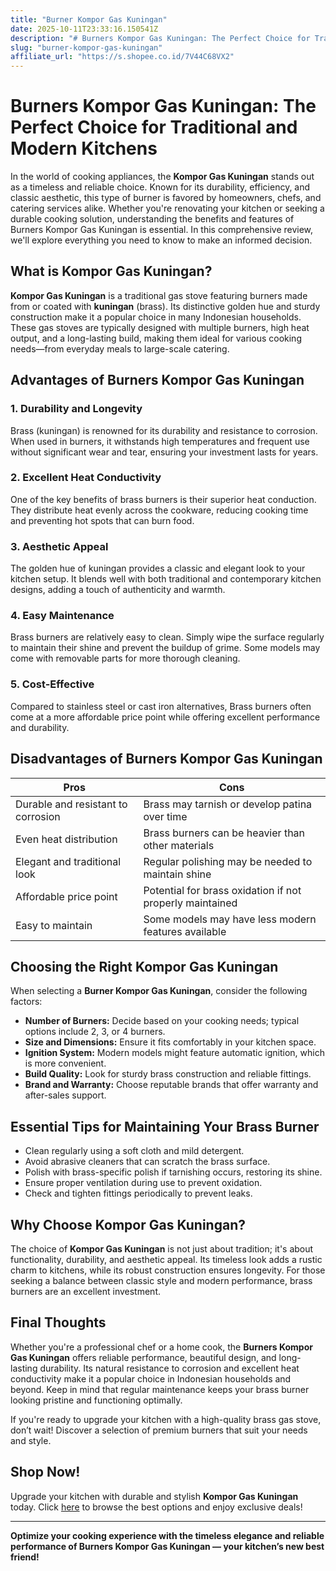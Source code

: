 ```yaml
---
title: "Burner Kompor Gas Kuningan"
date: 2025-10-11T23:33:16.150541Z
description: "# Burners Kompor Gas Kuningan: The Perfect Choice for Traditional and Modern Kitchens..."
slug: "burner-kompor-gas-kuningan"
affiliate_url: "https://s.shopee.co.id/7V44C68VX2"
---
```

# Burners Kompor Gas Kuningan: The Perfect Choice for Traditional and Modern Kitchens

In the world of cooking appliances, the **Kompor Gas Kuningan** stands out as a timeless and reliable choice. Known for its durability, efficiency, and classic aesthetic, this type of burner is favored by homeowners, chefs, and catering services alike. Whether you're renovating your kitchen or seeking a durable cooking solution, understanding the benefits and features of Burners Kompor Gas Kuningan is essential. In this comprehensive review, we'll explore everything you need to know to make an informed decision.

## What is Kompor Gas Kuningan?

**Kompor Gas Kuningan** is a traditional gas stove featuring burners made from or coated with **kuningan** (brass). Its distinctive golden hue and sturdy construction make it a popular choice in many Indonesian households. These gas stoves are typically designed with multiple burners, high heat output, and a long-lasting build, making them ideal for various cooking needs—from everyday meals to large-scale catering.

## Advantages of Burners Kompor Gas Kuningan

### 1. Durability and Longevity
Brass (kuningan) is renowned for its durability and resistance to corrosion. When used in burners, it withstands high temperatures and frequent use without significant wear and tear, ensuring your investment lasts for years.

### 2. Excellent Heat Conductivity
One of the key benefits of brass burners is their superior heat conduction. They distribute heat evenly across the cookware, reducing cooking time and preventing hot spots that can burn food.

### 3. Aesthetic Appeal
The golden hue of kuningan provides a classic and elegant look to your kitchen setup. It blends well with both traditional and contemporary kitchen designs, adding a touch of authenticity and warmth.

### 4. Easy Maintenance
Brass burners are relatively easy to clean. Simply wipe the surface regularly to maintain their shine and prevent the buildup of grime. Some models may come with removable parts for more thorough cleaning.

### 5. Cost-Effective
Compared to stainless steel or cast iron alternatives, Brass burners often come at a more affordable price point while offering excellent performance and durability.

## Disadvantages of Burners Kompor Gas Kuningan

| Pros                                | Cons                                              |
|-------------------------------------|---------------------------------------------------|
| Durable and resistant to corrosion| Brass may tarnish or develop patina over time  |
| Even heat distribution              | Brass burners can be heavier than other materials |
| Elegant and traditional look      | Regular polishing may be needed to maintain shine |
| Affordable price point            | Potential for brass oxidation if not properly maintained |
| Easy to maintain                    | Some models may have less modern features available |

## Choosing the Right Kompor Gas Kuningan

When selecting a **Burner Kompor Gas Kuningan**, consider the following factors:

- **Number of Burners:** Decide based on your cooking needs; typical options include 2, 3, or 4 burners.
- **Size and Dimensions:** Ensure it fits comfortably in your kitchen space.
- **Ignition System:** Modern models might feature automatic ignition, which is more convenient.
- **Build Quality:** Look for sturdy brass construction and reliable fittings.
- **Brand and Warranty:** Choose reputable brands that offer warranty and after-sales support.

## Essential Tips for Maintaining Your Brass Burner

- Clean regularly using a soft cloth and mild detergent.
- Avoid abrasive cleaners that can scratch the brass surface.
- Polish with brass-specific polish if tarnishing occurs, restoring its shine.
- Ensure proper ventilation during use to prevent oxidation.
- Check and tighten fittings periodically to prevent leaks.

## Why Choose Kompor Gas Kuningan?

The choice of **Kompor Gas Kuningan** is not just about tradition; it's about functionality, durability, and aesthetic appeal. Its timeless look adds a rustic charm to kitchens, while its robust construction ensures longevity. For those seeking a balance between classic style and modern performance, brass burners are an excellent investment.

## Final Thoughts

Whether you're a professional chef or a home cook, the **Burners Kompor Gas Kuningan** offers reliable performance, beautiful design, and long-lasting durability. Its natural resistance to corrosion and excellent heat conductivity make it a popular choice in Indonesian households and beyond. Keep in mind that regular maintenance keeps your brass burner looking pristine and functioning optimally.

If you're ready to upgrade your kitchen with a high-quality brass gas stove, don’t wait! Discover a selection of premium burners that suit your needs and style.

## Shop Now!

Upgrade your kitchen with durable and stylish **Kompor Gas Kuningan** today. Click [here](https://s.shopee.co.id/7V44C68VX2) to browse the best options and enjoy exclusive deals!

---

**Optimize your cooking experience with the timeless elegance and reliable performance of Burners Kompor Gas Kuningan — your kitchen’s new best friend!**